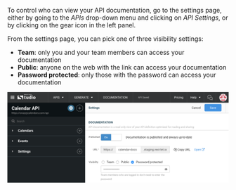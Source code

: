 To control who can view your API documentation, go to the settings page, either by going to the *APIs* drop-down menu and clicking on *API Settings*, or by clicking on the gear icon in the left panel.

From the settings page, you can pick one of three visibility settings:

* **Team**: only you and your team members can access your documentation
* **Public**: anyone on the web with the link can access your documentation
* **Password protected**: only those with the password can access your documentation

![Visibility settings](images/setpassword.png "Visibility settings")
